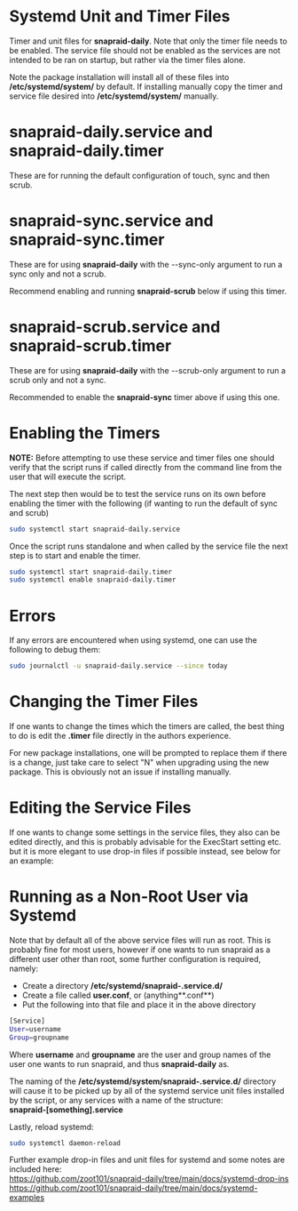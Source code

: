 # Systemd Unit and Timer Files

Timer and unit files for **snapraid-daily**. Note that only the
timer file needs to be enabled. The service file should not be
enabled as the services are not intended to be ran on startup,
but rather via the timer files alone.

Note the package installation will install all of these files
into **/etc/systemd/system/** by default. If installing manually
copy the timer and service file desired into **/etc/systemd/system/**
manually.

# snapraid-daily.service and snapraid-daily.timer

These are for running the default configuration of touch, sync
and then scrub.

# snapraid-sync.service and snapraid-sync.timer

These are for using **snapraid-daily** with the \--sync-only
argument to run a sync only and not a scrub.

Recommend enabling and running **snapraid-scrub** below if
using this timer.

# snapraid-scrub.service and snapraid-scrub.timer

These are for using **snapraid-daily** with the \--scrub-only
argument to run a scrub only and not a sync. 

Recommended to enable the **snapraid-sync** timer above if using
this one.

# Enabling the Timers

**NOTE:** Before attempting to use these service and timer files
one should verify that the script runs if called directly from
the command line from the user that will execute the script.

The next step then would be to test the service runs on its own
before enabling the timer with the following (if wanting to run
the default of sync and scrub)
```bash
sudo systemctl start snapraid-daily.service
```

Once the script runs standalone and when called by the service file
the next step is to start and enable the timer.
```bash
sudo systemctl start snapraid-daily.timer
sudo systemctl enable snapraid-daily.timer
```

# Errors

If any errors are encountered when using systemd, one can use the
following to debug them:
```bash
sudo journalctl -u snapraid-daily.service --since today
```

# Changing the Timer Files

If one wants to change the times which the timers are called, the best
thing to do is edit the **.timer** file directly in the authors experience.

For new package installations, one will be prompted to replace them if
there is a change, just take care to select "N" when upgrading using the
new package. This is obviously not an issue if installing manually.

# Editing the Service Files

If one wants to change some settings in the service files, they also can
be edited directly, and this is probably advisable for the ExecStart setting
etc. but it is more elegant to use drop-in files if possible instead,
see below for an example:     

# Running as a Non-Root User via Systemd

Note that by default all of the above service files will run as root.
This is probably fine for most users, however if one wants to run
snapraid as a different user other than root, some further configuration
is required, namely:

* Create a directory **/etc/systemd/snapraid-.service.d/**    
* Create a file called **user.conf**, or (anything**.conf**)    
* Put the following into that file and place it in the above directory    

```bash
[Service]  
User=username   
Group=groupname
```

Where **username** and **groupname** are the user and group names of the
user one wants to run snapraid, and thus **snapraid-daily** as.

The naming of the **/etc/systemd/system/snapraid-.service.d/** directory
will cause it to be picked up by all of the systemd service unit files
installed by the script, or any services with a name of the structure:     
**snapraid-\[something\].service**

Lastly, reload systemd:     
```bash
sudo systemctl daemon-reload
```

Further example drop-in files and unit files for systemd and some
notes are included here:      
https://github.com/zoot101/snapraid-daily/tree/main/docs/systemd-drop-ins    
https://github.com/zoot101/snapraid-daily/tree/main/docs/systemd-examples       

